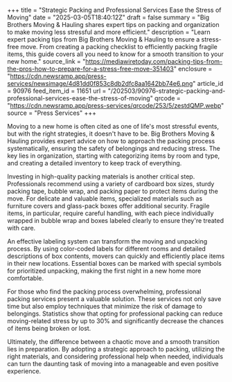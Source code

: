 +++
title = "Strategic Packing and Professional Services Ease the Stress of Moving"
date = "2025-03-05T18:40:12Z"
draft = false
summary = "Big Brothers Moving & Hauling shares expert tips on packing and organization to make moving less stressful and more efficient."
description = "Learn expert packing tips from Big Brothers Moving & Hauling to ensure a stress-free move. From creating a packing checklist to efficiently packing fragile items, this guide covers all you need to know for a smooth transition to your new home."
source_link = "https://mediawiretoday.com/packing-tips-from-the-pros-how-to-prepare-for-a-stress-free-move-351403"
enclosure = "https://cdn.newsramp.app/press-services/newsimage/4d81dd0f853c8db2dfc8aa1642bb74e6.png"
article_id = 90976
feed_item_id = 11651
url = "/202503/90976-strategic-packing-and-professional-services-ease-the-stress-of-moving"
qrcode = "https://cdn.newsramp.app/press-services/qrcode/253/5/zestdQMP.webp"
source = "Press Services"
+++

<p>Moving to a new home is often cited as one of life's most stressful events, but with the right strategies, it doesn't have to be. Big Brothers Moving & Hauling provides expert advice on how to approach the packing process systematically, ensuring the safety of belongings and reducing stress. The key lies in organization, starting with categorizing items by room and type, and creating a detailed inventory to keep track of everything.</p><p>Investing in high-quality packing materials is another critical step. Professionals recommend using a variety of cardboard box sizes, sturdy packing tape, bubble wrap, and packing paper to protect items during the move. For delicate and valuable items, specialized materials such as furniture covers and glass-pack boxes offer additional security. Fragile items, in particular, require careful handling, with each piece individually wrapped in bubble wrap and boxes labeled clearly to ensure they're treated with care.</p><p>An effective labeling system can transform the moving and unpacking process. By using color-coded labels for different rooms and detailed descriptions of box contents, movers can quickly and efficiently place items in their new locations. Essential boxes can be marked with special symbols for prioritized unpacking, making the first night in a new home more comfortable.</p><p>For those who find the packing process overwhelming, professional packing services present a valuable solution. These services not only save time but also employ techniques that minimize the risk of damage to belongings. Statistics show that opting for professional packing can reduce moving-related stress by up to 30% and significantly decrease the chances of items being broken or lost.</p><p>Ultimately, the difference between a chaotic move and a smooth transition lies in preparation. By adopting a strategic approach to packing, utilizing the right materials, and considering professional help when needed, individuals can turn the daunting task of moving into a manageable and even positive experience.</p>